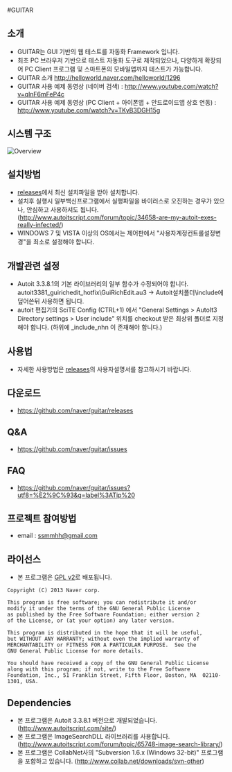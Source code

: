 #GUITAR

## 소개
* GUITAR는 GUI 기반의 웹 테스트를 자동화 Framework 입니다. 
* 최초 PC 브라우저 기반으로 테스트 자동화 도구로 제작되었으나, 다양하게 확장되어 PC Client 프로그램 및 스마트폰의 모바일앱까지 테스트가 가능합니다.  
* GUITAR 소개 http://helloworld.naver.com/helloworld/1296  
* GUITAR 사용 예제 동영상 (네이버 검색) : http://www.youtube.com/watch?v=qlnF6mFeP4c  
* GUITAR 사용 예제 동영상 (PC Client + 아이폰앱 + 안드로이드앱 상호 연동) : http://www.youtube.com/watch?v=TKyB3DGH15g 

## 시스템 구조
![Overview](https://github.com/naver/guitar/blob/master/doc/system.png)

## 설치방법
* [releases](https://github.com/naver/guitar/releases)에서 최신 설치파일을 받아 설치합니다.  
* 설치후 실행시 일부백신프로그램에서 실행파일을 바이러스로 오진하는 경우가 있으나, 안심하고 사용하셔도 됩니다. (http://www.autoitscript.com/forum/topic/34658-are-my-autoit-exes-really-infected/) 
* WINDOWS 7 및 VISTA 이상의 OS에서는 제어판에서 "사용자계정컨트롤설정변경"을 최소로 설정해야 합니다. 

## 개발관련 설정
- Autoit 3.3.8.1의 기본 라이브러리의 일부 함수가 수정되어야 합니다. 
  autoit3381_guirichedit_hotfix\GuiRichEdit.au3 -> Autoit설치폴더\include에 덮어쓴뒤 사용하면 됩니다.
- autoit 편집기의 SciTE Config (CTRL+1) 에서 "General Settings > AutoIt3 Directory settings > User include" 위치를 checkout 받은 최상위 폴더로 지정해야 합니다. (하위에 _include_nhn 이 존재해야 합니다.)

## 사용법
* 자세한 사용방법은 [releases](https://github.com/naver/guitar/releases)의 사용자설명서를 참고하시기 바랍니다. 

## 다운로드
* https://github.com/naver/guitar/releases

## Q&A
* https://github.com/naver/guitar/issues

## FAQ
* https://github.com/naver/guitar/issues?utf8=%E2%9C%93&q=label%3ATip%20

## 프로젝트 참여방법
* email : ssmmhh@gmail.com

## 라이선스
* 본 프로그램은 [GPL v2](/LICENSE/License_GUITAR)로 배포됩니다. 

```
Copyright (C) 2013 Naver corp.

This program is free software; you can redistribute it and/or
modify it under the terms of the GNU General Public License
as published by the Free Software Foundation; either version 2
of the License, or (at your option) any later version.

This program is distributed in the hope that it will be useful,
but WITHOUT ANY WARRANTY; without even the implied warranty of
MERCHANTABILITY or FITNESS FOR A PARTICULAR PURPOSE.  See the
GNU General Public License for more details.

You should have received a copy of the GNU General Public License
along with this program; if not, write to the Free Software
Foundation, Inc., 51 Franklin Street, Fifth Floor, Boston, MA  02110-1301, USA.
```

## Dependencies 
- 본 프로그램은 Autoit 3.3.8.1 버전으로 개발되었습니다. (http://www.autoitscript.com/site/)
- 본 프로그램은 ImageSearchDLL 라이브러리를 사용합니다. (http://www.autoitscript.com/forum/topic/65748-image-search-library/)
- 본 프로그램은 CollabNet사의 "Subversion 1.6.x (Windows 32-bit)" 프로그램을 포함하고 있습니다. 
(http://www.collab.net/downloads/svn-other)

